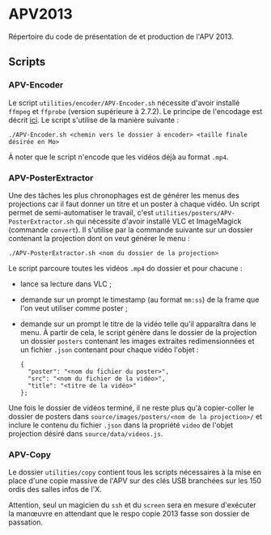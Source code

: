 # APV2013

Répertoire du code de présentation de et production de l'APV 2013.

## Scripts

### APV-Encoder

Le script `utilities/encoder/APV-Encoder.sh` nécessite d'avoir installé `ffmpeg` et `ffprobe` (version supérieure à 2.7.2). Le principe de l'encodage est décrit [ici](http://wikix.polytechnique.org/APV/Dossier_de_passation/Encodage). Le script s'utilise de la manière suivante :

    ./APV-Encoder.sh <chemin vers le dossier à encoder> <taille finale désirée en Mo>

À noter que le script n'encode que les vidéos déjà au format `.mp4`.

### APV-PosterExtractor

Une des tâches les plus chronophages est de générer les menus des projections car il faut donner un titre et un poster à chaque vidéo. Un script permet de semi-automatiser le travail, c'est `utilities/posters/APV-PosterExtractor.sh` qui nécessite d'avoir installé VLC et ImageMagick (commande `convert`). Il s'utilise par la commande suivante sur un dossier contenant la projection dont on veut générer le menu :

    ./APV-PosterExtractor.sh <nom du dossier de la projection>

Le script parcoure toutes les vidéos `.mp4` do dossier et pour chacune :
* lance sa lecture dans VLC ;
* demande sur un prompt le timestamp (au format `mm:ss`) de la frame que l'on veut utiliser comme poster ;
* demande sur un prompt le titre de la vidéo telle qu'il apparaîtra dans le menu.
À partir de cela, le script génère dans le dossier de la projection un dossier `posters` contenant les images extraites redimensionnées et un fichier `.json` contenant pour chaque vidéo l'objet :

      {
        "poster": "<nom du fichier du poster>",
        "src": "<nom du fichier de la vidéo>",
        "title": "<titre de la vidéo>"
      };

Une fois le dossier de vidéos terminé, il ne reste plus qu'à copier-coller le dossier de posters dans `source/images/posters/<nom de la projection>/` et inclure le contenu du fichier `.json` dans la propriété `video` de l'objet projection désiré dans `source/data/videos.js`.

### APV-Copy

Le dossier `utilities/copy` contient tous les scripts nécessaires à la mise en place d'une copie massive de l'APV sur des clés USB branchées sur les 150 ordis des salles infos de l'X.

Attention, seul un magicien du `ssh` et du `screen` sera en mesure d'exécuter la manœuvre en attendant que le respo copie 2013 fasse son dossier de passation.
